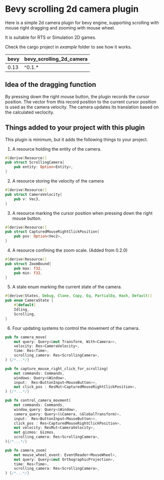 # Bevy scrolling 2d camera plugin

Here is a simple 2d camera plugin for bevy engine, supporting scrolling with mouse right dragging and zooming with mouse wheel.

It is suitable for RTS or Simulation 2D games.

Check the cargo project in _example_ folder to see how it works.

| bevy  | bevy_scrolling_2d_camera |
|-------|---------------------|
| 0.13  | ^0.1.*                 |

## Idea of the dragging function

By pressing down the right mouse button, the plugin records the cursor position.
The vector from this record position to the current cursor position is used as the camera velocity.
The camera updates its translation based on the calculated veclocity.

## Things added to your project with this plugin

This plugin is minimum, but it adds the following things to your project.

1. A resource holding the entity of the camera.
```rust
#[derive(Resource)]
pub struct ScrollingCamera{
    pub entity: Option<Entity>,
}
```

2. A resource storing the velocity of the camera

```rust
#[derive(Resource)]
pub struct CameraVelocity{
    pub v: Vec3,
}
```

3. A resource marking the cursor position when pressing down the right mouse button.

```rust
#[derive(Resource)]
pub struct CapturedMouseRightClickPosition{
    pub pos: Option<Vec2>,
}
```

4. A resource confining the zoom scale. (Added from 0.2.0)

```rust
#[derive(Resource)]
pub struct ZoomBound{
    pub max: f32,
    pub min: f32,
}
```

5. A state enum marking the current state of the camera.

```rust
#[derive(States, Debug, Clone, Copy, Eq, PartialEq, Hash, Default)]
pub enum CameraState {
    #[default]
    Idling,
    Scrolling,
}
```

6. Four updating systems to control the movement of the camera.

```rust
pub fn camera_move(
    mut query: Query<&mut Transform, With<Camera>>,
    velocity: Res<CameraVelocity>,
    time: Res<Time>,
    scrolling_camera: Res<ScrollingCamera>,
) {/*...*/}
```

```rust
pub fn capture_mouse_right_click_for_scrolling(
    mut commands: Commands,
    windows: Query<&Window>,
    input:  Res<ButtonInput<MouseButton>>,
    mut click_pos : ResMut<CapturedMouseRightClickPosition>,
) {/*...*/}
```

```rust
pub fn control_camera_movment(
    mut commands: Commands,
    window_query: Query<&Window>,
    camera_query: Query<(&Camera, &GlobalTransform)>,
    input:  Res<ButtonInput<MouseButton>>,
    click_pos : Res<CapturedMouseRightClickPosition>,
    mut velocity: ResMut<CameraVelocity>,
    mut gizmos: Gizmos,
    scrolling_camera: Res<ScrollingCamera>,
){/*...*/}
```

```rust
pub fn camera_zoom(
    mut mouse_wheel_event: EventReader<MouseWheel>,
    mut query: Query<&mut OrthographicProjection>,
    time: Res<Time>,
    scrolling_camera: Res<ScrollingCamera>,
) {/*...*/}
```